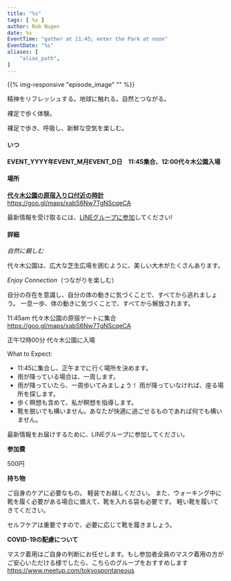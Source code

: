 ```yaml
---
title: "%s"
tags: [ %s ]
author: Rob Nugen
date: %s
EventTime: "gather at 11:45; enter the Park at noon"
EventDate: "%s"
aliases: [
    "alias_path",
]
---
```


{{% img-responsive "episode_image" "" %}}

精神をリフレッシュする。地球に触れる。自然とつながる。

裸足で歩く体験。

裸足で歩き、呼吸し、新鮮な空気を楽しむ。

#### いつ

**EVENT_YYYY年EVENT_M月EVENT_D日　11:45集合、12:00代々木公園入場**

#### 場所

**[代々木公園の原宿入り口付近の時計](https://goo.gl/maps/xabS6Nw7TgNScqeCA)**  https://goo.gl/maps/xabS6Nw7TgNScqeCA

最新情報を受け取るには、[LINEグループに参加](/contact/)してください!

#### 詳細

*自然に親しむ*

代々木公園は、広大な芝生広場を囲むように、美しい大木がたくさんあります。

*Enjoy Connection*（つながりを楽しむ）

自分の存在を意識し、自分の体の動きに気づくことで、すべてから逃れましょう。
一息一歩、体の動きに気づくことで、すべてから解放されます。

11:45am 代々木公園の原宿ゲートに集合 https://goo.gl/maps/xabS6Nw7TgNScqeCA

正午12時00分 代々木公園に入場

What to Expect:

* 11:45に集合し、正午までに行く場所を決めます。
* 雨が降っている場合は、一周します。
* 雨が降っていたら、一周歩いてみましょう！ 雨が降っていなければ、座る場所を探します。
* 歩く瞑想も含めて、私が瞑想を指導します。
* 靴を脱いでも構いません。あなたが快適に過ごせるものであれば何でも構いません。

最新情報をお届けするために、LINEグループに参加してください。

**参加費**

500円

**持ち物**

ご自身のケアに必要なもの。 軽装でお越しください。
また、ウォーキング中に靴を履く必要がある場合に備えて、靴を入れる袋も必要です。
軽い靴を履いてきてください。

セルフケアは重要ですので、必要に応じて靴を履きましょう。

**COVID-19の配慮について**

マスク着用はご自身の判断にお任せします。もし参加者全員のマスク着用の方がご安心いただける様でしたら、こちらのグループをおすすめします
https://www.meetup.com/tokyospontaneous
